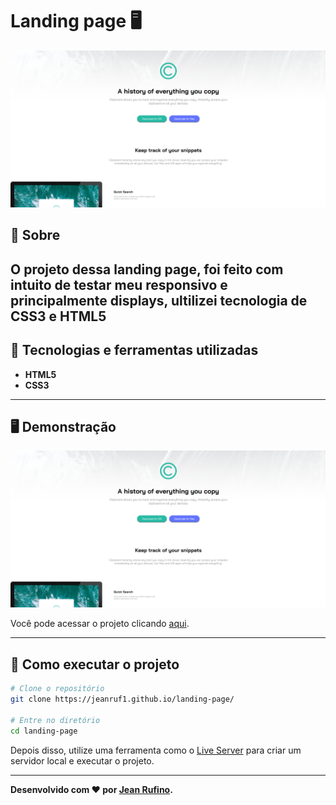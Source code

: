 # Landing page 🖥
<p align="center">
<img src="./images/print.png" alt="Landing page" title="Landing page">
</p>

## 📖 Sobre   
O projeto dessa landing page, foi feito com intuito de testar meu responsivo e principalmente displays, ultilizei tecnologia de CSS3 e HTML5
---

## 🚀 Tecnologias e ferramentas utilizadas
 - **HTML5**
 - **CSS3**

---

## 🖥️ Demonstração

<img src="./images/print.png" alt="Landing page" title="Landing page">

Você pode acessar o projeto clicando [aqui](https://jeanruf1.github.io/landing-page/).

---

## 🔧 Como executar o projeto

```bash
# Clone o repositório
git clone https://jeanruf1.github.io/landing-page/

# Entre no diretório
cd landing-page
```
Depois disso, utilize uma ferramenta como o [Live Server](https://marketplace.visualstudio.com/items?itemName=ritwickdey.LiveServer) para criar um servidor local e executar o projeto.

----

**Desenvolvido com ❤️ por [Jean Rufino](https://github.com/jeanruf1/).**
